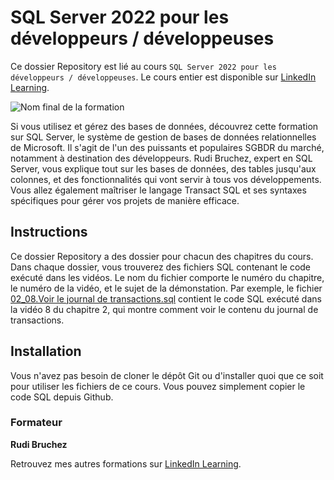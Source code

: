 # SQL Server 2022 pour les développeurs / développeuses

Ce dossier Repository est lié au cours `SQL Server 2022 pour les développeurs / développeuses`. Le cours entier est disponible sur [LinkedIn Learning][lil-course-url].

![Nom final de la formation][lil-thumbnail-url] 

Si vous utilisez et gérez des bases de données, découvrez cette formation sur SQL Server, le système de gestion de bases de données relationnelles de Microsoft. Il s'agit de l'un des puissants et populaires SGBDR du marché, notamment à destination des développeurs. Rudi Bruchez, expert en SQL Server, vous explique tout sur les bases de données, des tables jusqu'aux colonnes, et des fonctionnalités qui vont servir à tous vos développements. Vous allez également maîtriser le langage Transact SQL et ses syntaxes spécifiques pour gérer vos projets de manière efficace.

## Instructions

Ce dossier Repository a des dossier pour chacun des chapitres du cours. Dans chaque dossier, vous trouverez des fichiers SQL contenant le code exécuté dans les vidéos. Le nom du fichier comporte le numéro du chapitre, le numéro de la vidéo, et le sujet de la démonstation. Par exemple, le fichier [02_08.Voir le journal de transactions.sql](./Chapitre_02/02_08.Voir%20le%20journal%20de%20transactions.sql) contient le code SQL exécuté dans la vidéo 8 du chapitre 2, qui montre comment voir le contenu du journal de transactions.

## Installation

Vous n'avez pas besoin de cloner le dépôt Git ou d'installer quoi que ce soit pour utiliser les fichiers de ce cours. Vous pouvez simplement copier le code SQL depuis Github.

### Formateur

**Rudi Bruchez** 

 Retrouvez mes autres formations sur [LinkedIn Learning](https://www.linkedin.com/learning/instructors/rudi-bruchez).

[0]: # (Replace these placeholder URLs with actual course URLs)
[lil-course-url]: https://www.linkedin.com/learning/sql-server-2022-pour-les-developpeurs-developpeuses
[lil-thumbnail-url]: test
[lil-URL-trainer]: https://www.linkedin.com/learning/instructors/rudi-bruchez

[1]: # (End of FR-Instruction ###############################################################################################)
